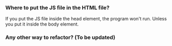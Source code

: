 ### Where to put the JS file in the HTML file?
If you put the JS file inside the head element, the program won't run. Unless you put it inside the body element.

### Any other way to refactor? (To be updated)
